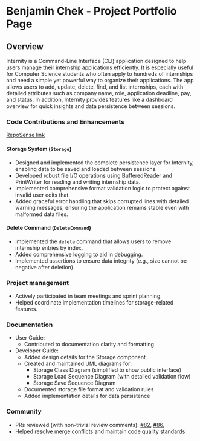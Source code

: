 # Benjamin Chek - Project Portfolio Page

## Overview
Internity is a Command-Line Interface (CLI) application designed to help users manage their internship applications efficiently.
It is especially useful for Computer Science students who often apply to hundreds of internships and need a simple yet powerful
way to organize their applications.
The app allows users to add, update, delete, find, and list internships, each with detailed
attributes such as company name, role, application deadline, pay, and status. In addition, Internity provides features
like a dashboard overview for quick insights and data persistence between sessions.

### Code Contributions and Enhancements
[RepoSense link](https://nus-cs2113-ay2526s1.github.io/tp-dashboard/?search=&sort=groupTitle&sortWithin=title&timeframe=commit&mergegroup=&groupSelect=groupByRepos&breakdown=true&checkedFileTypes=docs~functional-code~test-code~other&since=2025-09-19T00%3A00%3A00&filteredFileName=&tabOpen=true&tabType=authorship&tabAuthor=BenyAlbatross&tabRepo=AY2526S1-CS2113-W14-4%2Ftp%5Bmaster%5D&authorshipIsMergeGroup=false&authorshipFileTypes=docs~functional-code~test-code&authorshipIsBinaryFileTypeChecked=false&authorshipIsIgnoredFilesChecked=false)

#### Storage System (`Storage`)
- Designed and implemented the complete persistence layer for Internity, enabling data to be saved and loaded between sessions.
- Developed robust file I/O operations using BufferedReader and PrintWriter for reading and writing internship data.
- Implemented comprehensive format validation logic to protect against invalid user edits that.
- Added graceful error handling that skips corrupted lines with detailed warning messages, ensuring the application
  remains stable even with malformed data files.

#### Delete Command (`DeleteCommand`)
- Implemented the `delete` command that allows users to remove internship entries by index.
- Added comprehensive logging to aid in debugging.
- Implemented assertions to ensure data integrity (e.g., size cannot be negative after deletion).

### Project management
- Actively participated in team meetings and sprint planning.
- Helped coordinate implementation timelines for storage-related features.

### Documentation
- User Guide:
  - Contributed to documentation clarity and formatting
- Developer Guide:
  - Added design details for the Storage component
  - Created and maintained UML diagrams for:
    - Storage Class Diagram (simplified to show public interface)
    - Storage Load Sequence Diagram (with detailed validation flow)
    - Storage Save Sequence Diagram
  - Documented storage file format and validation rules
  - Added implementation details for data persistence

### Community
- PRs reviewed (with non-trivial review comments):
  [#82](https://github.com/AY2526S1-CS2113-W14-4/tp/pull/82),
  [#86](https://github.com/AY2526S1-CS2113-W14-4/tp/pull/86),
- Helped resolve merge conflicts and maintain code quality standards
